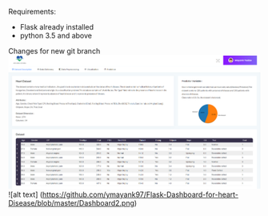 Requirements:
* Flask already installed
* python 3.5 and above

Changes for new git branch
![alt text](https://github.com/ymayank97/Flask-Dashboard-for-heart-Disease/blob/master/Dashboard1.png)
![alt text] (https://github.com/ymayank97/Flask-Dashboard-for-heart-Disease/blob/master/Dashboard2.png)
